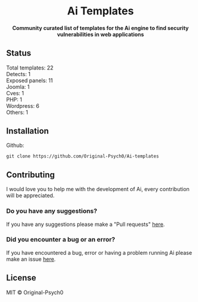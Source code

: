 <h1 align="center">Ai Templates</h1>
<h4 align="center">Community curated list of templates for the Ai engine to find security vulnerabilities in web applications</h4>

## Status
Total templates: 22<br>
Detects: 1<br>
Exposed panels: 11<br>
Joomla: 1<br>
Cves: 1<br>
PHP: 1<br>
Wordpress: 6<br>
Others: 1

## Installation
Github:

    git clone https://github.com/Original-Psych0/Ai-templates

## Contributing
I would love you to help me with the development of Ai, every contribution will be appreciated.

### Do you have any suggestions?
If you have any suggestions please make a "Pull requests" [here](https://github.com/Original-Psych0/Ai-templates/pulls).

### Did you encounter a bug or an error?
If you have encountered a bug, error or having a problem running Ai please make an issue [here](https://github.com/Original-Psych0/Ai-templates/issues).

## License
MIT © Original-Psych0